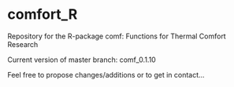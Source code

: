 # comfort_R
Repository for the R-package comf: Functions for Thermal Comfort Research

Current version of master branch: comf_0.1.10

Feel free to propose changes/additions or to get in contact...
